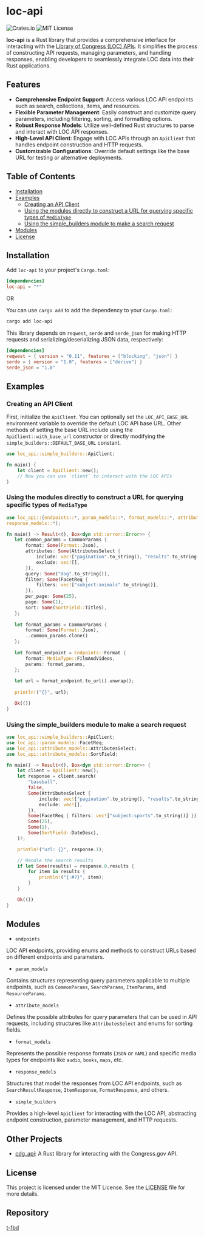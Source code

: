 # loc-api

![Crates.io](https://img.shields.io/crates/v/cdg_api)
![MIT License](https://img.shields.io/crates/l/cdg_api)

**loc-api** is a Rust library that provides a comprehensive interface for interacting with the [Library of Congress (LOC) APIs](https://www.loc.gov/apis/). It simplifies the process of constructing API requests, managing parameters, and handling responses, enabling developers to seamlessly integrate LOC data into their Rust applications.

## Features

- **Comprehensive Endpoint Support**: Access various LOC API endpoints such as search, collections, items, and resources.
- **Flexible Parameter Management**: Easily construct and customize query parameters, including filtering, sorting, and formatting options.
- **Robust Response Models**: Utilize well-defined Rust structures to parse and interact with LOC API responses.
- **High-Level API Client**: Engage with LOC APIs through an `ApiClient` that handles endpoint construction and HTTP requests.
- **Customizable Configurations**: Override default settings like the base URL for testing or alternative deployments.

## Table of Contents

- [Installation](#installation)
- [Examples](#examples)
    - [Creating an API Client](#creating-an-api-client)
    - [Using the modules directly to construct a URL for querying specific types of `MediaType`](#using-the-modules-directly-to-construct-a-url-for-querying-specific-types-of-mediatype)
    - [Using the simple_builders module to make a search request](#using-the-simple_builders-module-to-make-a-search-request)
- [Modules](#modules)
- [License](#license)

## Installation

Add `loc-api` to your project's `Cargo.toml`:

```toml
[dependencies]
loc-api = "*"
```
OR

You can use `cargo add` to add the dependency to your `Cargo.toml`:

```sh
cargo add loc-api
```


This library depends on `reqwest`, `serde` and `serde_json` for making HTTP requests and serializing/deserializing JSON data, respectively:

```toml
[dependencies]
reqwest = { version = "0.11", features = ["blocking", "json"] }
serde = { version = "1.0", features = ["derive"] }
serde_json = "1.0"
```

## Examples

### Creating an API Client

First, initialize the `ApiClient`. You can optionally set the `LOC_API_BASE_URL` environment variable to override the default LOC API base URL.
Other methods of setting the base URL include using the `ApiClient::with_base_url` constructor or directly modifying the `simple_builders::DEFAULT_BASE_URL` constant.

```rust
use loc_api::simple_builders::ApiClient;

fn main() {
    let client = ApiClient::new();
    // Now you can use `client` to interact with the LOC APIs
}
```

### Using the modules directly to construct a URL for querying specific types of `MediaType`

```rust
use loc_api::{endpoints::*, param_models::*, format_models::*, attribute_models::*,
response_models::*};

fn main() -> Result<(), Box<dyn std::error::Error>> {
   let common_params = CommonParams {
       format: Some(Format::Json),
       attributes: Some(AttributesSelect {
           include: vec!["pagination".to_string(), "results".to_string()],
           exclude: vec![],
       }),
       query: Some("dog".to_string()),
       filter: Some(FacetReq {
           filters: vec!["subject:animals".to_string()],
       }),
       per_page: Some(25),
       page: Some(1),
       sort: Some(SortField::TitleS),
   };
   
   let format_params = CommonParams {
       format: Some(Format::Json),
       ..common_params.clone()
   };
   
   let format_endpoint = Endpoints::Format {
       format: MediaType::FilmAndVideos,
       params: format_params,
   };
   
   let url = format_endpoint.to_url().unwrap();
    
   println!("{}", url);

   Ok(())
}
```

### Using the simple_builders module to make a search request

```rust
use loc_api::simple_builders::ApiClient;
use loc_api::param_models::FacetReq;
use loc_api::attribute_models::AttributesSelect;
use loc_api::attribute_models::SortField;

fn main() -> Result<(), Box<dyn std::error::Error>> {
    let client = ApiClient::new();
    let response = client.search(
        "baseball",
        false,
        Some(AttributesSelect {
            include: vec!["pagination".to_string(), "results".to_string()],
            exclude: vec![],
        }),
        Some(FacetReq { filters: vec!["subject:sports".to_string()] }),
        Some(25),
        Some(1),
        Some(SortField::DateDesc),
    )?;

    println!("url: {}", response.1);

    // Handle the search results
    if let Some(results) = response.0.results {
        for item in results {
            println!("{:#?}", item);
        }
    }

    Ok(())
}
```

## Modules

- `endpoints`

LOC API endpoints, providing enums and methods to construct URLs based on different endpoints and parameters.

- `param_models`

Contains structures representing query parameters applicable to multiple endpoints, such as `CommonParams`, `SearchParams`, `ItemParams`, and `ResourceParams`.

- `attribute_models`

Defines the possible attributes for query parameters that can be used in API requests, including structures like `AttributesSelect` and enums for sorting fields.

- `format_models`

Represents the possible response formats (`JSON` or `YAML`) and specific media types for endpoints like `audio`, `books`, `maps`, etc.

- `response_models`

Structures that model the responses from LOC API endpoints, such as `SearchResultResponse`, `ItemResponse`, `FormatResponse`, and others.

- `simple_builders`

Provides a high-level `ApiClient` for interacting with the LOC API, abstracting endpoint construction, parameter management, and HTTP requests.

## Other Projects

- [cdg_api](https://crates.io/crates/cdg_api): A Rust library for interacting with the Congress.gov API.

## License

This project is licensed under the MIT License. See the [LICENSE](LICENSE) file for more details.

## Repository

[t-fbd](https://github.com/t-fbd/loc_api)
```
